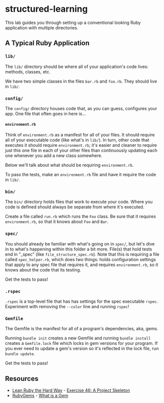 # structured-learning

This lab guides you through setting up a conventional looking Ruby application with multiple directories. 

## A Typical Ruby Application

### `lib/`

The `lib/` directory should be where all of your application's code lives: methods, classes, etc.

We have two simple classes in the files `bar.rb` and `foo.rb`. They should live in `lib/`.

### `config/`

The `config/` directory houses code that, as you can guess, configures your app. One file that often goes in here is...

#### `environment.rb`

Think of `environment.rb` as a manifest for all of your files. It should require all of your executable code (like what's in `lib/`). In turn, other code that executes it should require `environment.rb`; it's easier and cleaner to require just this one file in each of your other files than continuously updating each one whenever you add a new class somewhere.

Below we'll talk about what should be requiring `environment.rb`.

To pass the tests, make an `environment.rb` file and have it require the code in `lib/`.

### `bin/`

The `bin/` directory holds files that work to execute your code. Where you code is defined should always be separate from where it's executed.

Create a file called `run.rb` which runs the `Foo` class. Be sure that it requires `environment.rb`, so that it knows about `Foo` and `Bar`.

### `spec/`

You should already be familiar with what's going on in `spec/`, but let's dive in to what's happening within this folder a bit more. File(s) that hold tests end in "_spec" (like `file_structure_spec.rb`). Note that this is requiring a file called `spec_helper.rb`, which does two things: holds configuration settings that apply to any spec file that requires it, and requires `environment.rb`, so it knows about the code that its testing.

Get the tests to pass!

### `.rspec`

`.rspec` is a top-level file that has has settings for the spec executable `rspec`. Experiment with removing the `--color` line and running `rspec`!

### `Gemfile`

The Gemfile is the manifest for all of a program's dependencies, aka, gems.

Running `bundle init` creates a new Gemfile and running `bundle install` creates a `Gemfile.lock` file which locks in gem versions for your program. If you ever need to update a gem's version so it's reflected in the lock file, run `bundle update`.

Get the tests to pass!

## Resources
* [Lean Ruby the Hard Way](http://ruby.learncodethehardway.org/) - [Exercise 46: A Project Skeleton](http://ruby.learncodethehardway.org/book/ex46.html)
* [RubyGems](http://guides.rubygems.org/) - [What is a Gem](http://guides.rubygems.org/what-is-a-gem/)
